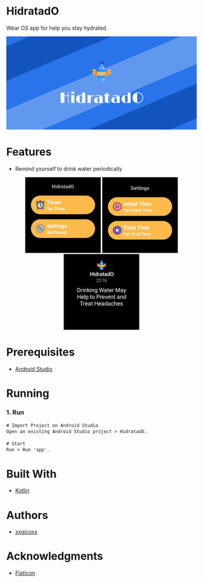 # HidratadO
Wear OS app for help you stay hydrated.

<p align="center">
  <img src="assets/imgs/hidratado.png" width="1024">
</p>

# Features
* Remind yourself to drink water periodically

<p align="center" width="100" >
  <img src="assets/imgs/menu.jpg" width="200">
  <img src="assets/imgs/settings.jpg" width="200">
  <img src="assets/imgs/notification.jpg" width="200">
</p>

# Prerequisites
* [Android Studio](https://developer.android.com/studio)

# Running
### 1. Run
````
# Import Project on Android Studio
Open an existing Android Studio project > HidratadO.

# Start
Run > Run 'app'.
````

# Built With
* [Kotlin](https://kotlinlang.org/)

# Authors
* [xxgicoxx](https://github.com/xxgicoxx)

# Acknowledgments
* [FlatIcon](https://www.flaticon.com/)
